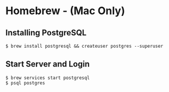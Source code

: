 # Homebrew - (Mac Only)
## Installing PostgreSQL

```
$ brew install postgresql && createuser postgres --superuser
```

## Start Server and Login

```
$ brew services start postgresql
$ psql postgres
```